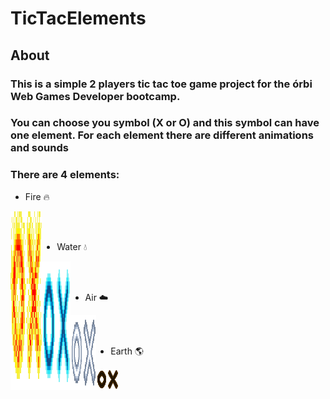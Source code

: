 # TicTacElements
## About
### This is a simple 2 players tic tac toe game project for the órbi Web Games Developer bootcamp.
### You can choose you symbol (X or O) and this symbol can have one element. For each element there are different animations and sounds
### There are 4 elements: 
- Fire :fire:
<div style='display: flex'>
  <img src='./img/O-fire.gif' style='width: 5%'/>
  <img src='./img/X-fire.gif' style='width: 5%'/>
<div>
<br>
<br>
  
- Water :droplet:
<div style='display: flex'>
  <img src='./img/O-water.gif' style='width: 5%'/>
  <img src='./img/X-water.gif' style='width: 5%'/>
<div>
<br>
<br>
  
- Air :cloud:
<div style='display: flex'>
  <img src='./img/O-air.gif' style='width: 5%'/>
  <img src='./img/X-air.gif' style='width: 5%'/>
<div>
<br>
<br>
  
- Earth :earth_americas:
<div style='display: flex'>
  <img src='./img/O-earth.gif' style='width: 5%'/>
  <img src='./img/X-earth.gif' style='width: 5%'/>
<div>
<br>
<br>
